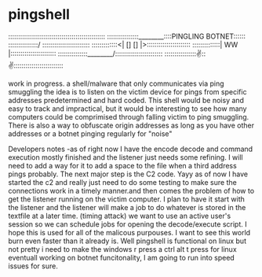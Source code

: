 # pingshell

:::::::::::::::::::::::::::::::::::::::::::::::::
::::::::::::::::________::::PINGLING BOTNET::::::
:::::::::::::::/        \::::::::::::::::::::::::
:::::::::::::<| []    [] |>::::::::::::::::::::::
::::::::::::::|    WW    |:::::::::::::::::::::::
:::::::::::::::\________/::::::::::::::::::::::::
:::::::::::::::::v::::v::::::::::::::::::::::::::

work in progress. a shell/malware that only communicates via ping smuggling
the idea is to listen on the victim device for pings from specific addresses predetermined and hard coded. This shell would be noisy and easy to track and impractical, but it would be interesting to see how many computers could be comprimised through falling victim to ping smuggling. There is also a way to obfuscate origin addresses as long as you have other addresses or a botnet pinging regularly for "noise"

Developers notes
-as of right now I have the encode decode and command execution mostly finished and the listener just needs some refining. I will need to add a way for it to add a space to the file when a third address pings probably. The next major step is the C2 code.
Yayy as of now I have started the c2 and really just need to do some testing to make sure the connections work in a timely manner.and then comes the problem of how to get the listener running on the victim computer. I plan to have it start with the listener and the listener will make a job to do whatever is stored in the textfile at a later time. (timing attack) we want to use an active user's session so we can schedule jobs for opening the decode/execute script. I hope this is used for all of the malicous purpouses. I want to see this world burn even faster than it already is. 
Well pingshell is functional on linux but not pretty
i need to make the windows r press a ctrl alt t press for linux eventuall
working on botnet funcitonality, I am going to run into speed issues for sure. 

